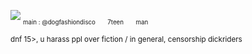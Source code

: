 ![](https://files.catbox.moe/jxdboi.jpg)
<sub><sub>main : @dogfashiondisco　　7teen　　man</sub></sub>

<sub>dnf 15>, u harass ppl over fiction / in general, censorship dickriders</sub>
